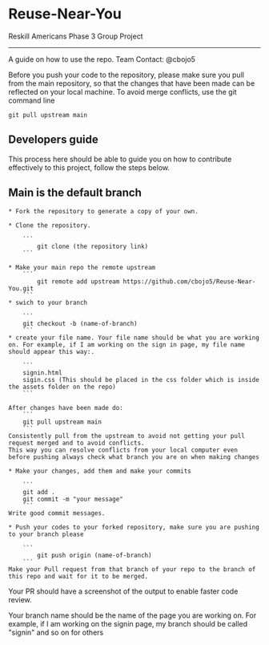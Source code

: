 # Reuse-Near-You
Reskill Americans Phase 3 Group Project

****************

A guide on how to use the repo.
Team Contact: @cbojo5

Before you push your code to the repository, please make sure you pull from the main repository, so that the changes that have been made can be reflected on your local machine. To avoid merge conflicts, use the git command line
   
    git pull upstream main

## Developers guide

This process here should be able to guide you on how to contribute effectively to this project, follow the steps below.

## Main is the default branch

    * Fork the repository to generate a copy of your own.

    * Clone the repository.

        ```
            git clone (the repository link)
        ```
        
    * Make your main repo the remote upstream 
        ```
            git remote add upstream https://github.com/cbojo5/Reuse-Near-You.git
        ```
    * swich to your branch 

        ```
        git checkout -b (name-of-branch)
        ```
    * create your file name. Your file name should be what you are working on. For example, if I am working on the sign in page, my file name should appear this way:.

        ```
        signin.html
        sigin.css (This should be placed in the css folder which is inside the assets folder on the repo)
        ```

    After changes have been made do:
        ```
        git pull upstream main
        ```
    Consistently pull from the upstream to avoid not getting your pull request merged and to avoid conflicts.
    This way you can resolve conflicts from your local computer even before pushing always check what branch you are on when making changes
    
    * Make your changes, add them and make your commits

        ``` 
        git add .
        git commit -m "your message"
        ```
    Write good commit messages.

    * Push your codes to your forked repository, make sure you are pushing to your branch please
        
        ```
            git push origin (name-of-branch)
        ```
    Make your Pull request from that branch of your repo to the branch of this repo and wait for it to be merged.

Your PR should have a screenshot of the output to enable faster code review. 

Your branch name should be the name of the page you are working on. For example, if I am working on the signin page, my branch should be called "signin" and so on for others

